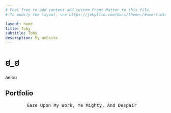 ```yaml
---
# Feel free to add content and custom Front Matter to this file.
# To modify the layout, see https://jekyllrb.com/docs/themes/#overriding-theme-defaults

layout: home
title: Toby
subtitle: Toby
description: My Website
---
```


# ಠ_ಠ

aeiou

## Portfolio
<pre>
        Gaze Upon My Work, Ye Mighty, And Despair
</pre>